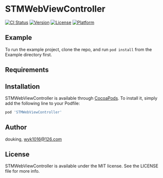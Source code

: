 # STMWebViewController

[![CI Status](https://img.shields.io/travis/douking/STMWebViewController.svg?style=flat)](https://travis-ci.org/douking/STMWebViewController)
[![Version](https://img.shields.io/cocoapods/v/STMWebViewController.svg?style=flat)](https://cocoapods.org/pods/STMWebViewController)
[![License](https://img.shields.io/cocoapods/l/STMWebViewController.svg?style=flat)](https://cocoapods.org/pods/STMWebViewController)
[![Platform](https://img.shields.io/cocoapods/p/STMWebViewController.svg?style=flat)](https://cocoapods.org/pods/STMWebViewController)

## Example

To run the example project, clone the repo, and run `pod install` from the Example directory first.

## Requirements

## Installation

STMWebViewController is available through [CocoaPods](https://cocoapods.org). To install
it, simply add the following line to your Podfile:

```ruby
pod 'STMWebViewController'
```

## Author

douking, wyk1016@126.com

## License

STMWebViewController is available under the MIT license. See the LICENSE file for more info.
